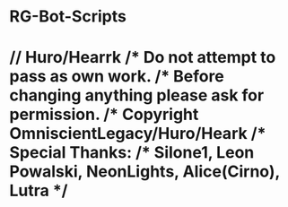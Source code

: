 RG-Bot-Scripts
==============
// Huro/Hearrk
/* Do not attempt to pass as own work.
/* Before changing anything please ask for permission.
/* Copyright OmniscientLegacy/Huro/Heark
/* Special Thanks:
/* Silone1, Leon Powalski, NeonLights, Alice(Cirno), Lutra
*/
==============
